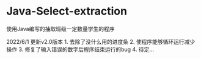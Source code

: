 # Java-Select-extraction
使用Java编写的抽取班级一定数量学生的程序

2022/6/1 更新v2.0版本
    1. 去除了没什么用的进度条
    2. 使程序能够循环运行减少操作
    3. 修复了输入错误的数字后程序结束运行的bug
    4. 待定...
